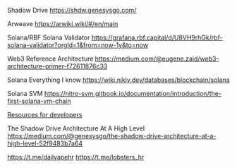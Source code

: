 Shadow Drive
https://shdw.genesysgo.com/

Arweave
https://arwiki.wiki/#/en/main

Solana/RBF Solana Validator
https://grafana.rbf.capital/d/U8VH9rhGk/rbf-solana-validator?orgId=1&from=now-1y&to=now


Web3 Reference Architecture
https://medium.com/@eugene.zaid/web3-architecture-primer-f72611876c33

Solana Everything I know
https://wiki.nikiv.dev/databases/blockchain/solana

Solana SVM
https://nitro-svm.gitbook.io/documentation/introduction/the-first-solana-vm-chain

[Resources for developers](https://www.reddit.com/r/solana/comments/xqddor/resources_for_developers/)


The Shadow Drive Architecture At A High Level
https://medium.com/@genesysgo/the-shadow-drive-architecture-at-a-high-level-52f9483b7a64


https://t.me/dailyapehr
https://t.me/lobsters_hr